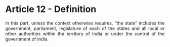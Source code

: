 # Article 12 - Definition

<div style="text-align: justify">
In this part, unless the context otherwise requires, “the state” includes the government, parliament, legislature of each of the states and all local or other authorities within the territory of India or under the control of the government of India.
</div>